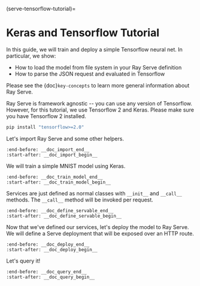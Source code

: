 (serve-tensorflow-tutorial)=

# Keras and Tensorflow Tutorial

In this guide, we will train and deploy a simple Tensorflow neural net.
In particular, we show:

- How to load the model from file system in your Ray Serve definition
- How to parse the JSON request and evaluated in Tensorflow

Please see the {doc}`key-concepts` to learn more general information about Ray Serve.

Ray Serve is framework agnostic -- you can use any version of Tensorflow.
However, for this tutorial, we use Tensorflow 2 and Keras. Please make sure you have
Tensorflow 2 installed.

```bash
pip install "tensorflow>=2.0"
```

Let's import Ray Serve and some other helpers.

```{literalinclude} ../../../../python/ray/serve/examples/doc/tutorial_tensorflow.py
:end-before: __doc_import_end__
:start-after: __doc_import_begin__
```

We will train a simple MNIST model using Keras.

```{literalinclude} ../../../../python/ray/serve/examples/doc/tutorial_tensorflow.py
:end-before: __doc_train_model_end__
:start-after: __doc_train_model_begin__
```

Services are just defined as normal classes with `__init__` and `__call__` methods.
The `__call__` method will be invoked per request.

```{literalinclude} ../../../../python/ray/serve/examples/doc/tutorial_tensorflow.py
:end-before: __doc_define_servable_end__
:start-after: __doc_define_servable_begin__
```

Now that we've defined our services, let's deploy the model to Ray Serve. We will
define a Serve deployment that will be exposed over an HTTP route.

```{literalinclude} ../../../../python/ray/serve/examples/doc/tutorial_tensorflow.py
:end-before: __doc_deploy_end__
:start-after: __doc_deploy_begin__
```

Let's query it!

```{literalinclude} ../../../../python/ray/serve/examples/doc/tutorial_tensorflow.py
:end-before: __doc_query_end__
:start-after: __doc_query_begin__
```
